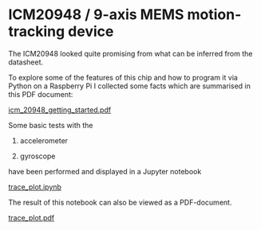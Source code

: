 # ICM20948 / 9-axis MEMS motion-tracking device

The ICM20948 looked quite promising from what can be inferred from the datasheet.

To explore some of the features of this chip and how to program it via Python on a Raspberry Pi I collected some facts which are summarised in this PDF document:

[icm_20948_getting_started.pdf](./icm_20948_getting_started.pdf) 

Some basic tests with the

1) accelerometer

2) gyroscope

have been performed and displayed in a Jupyter notebook

[trace_plot.ipynb](./jupyter_nb/ICM20948/trace_plot.ipynb)

The result of this notebook can also be viewed as a PDF-document.

[trace_plot.pdf](./jupyter_nb/ICM20948/trace_plot.pdf)